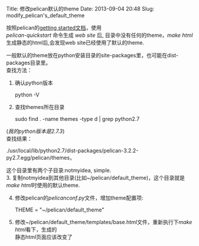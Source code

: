 Title: 修改pelican默认的theme
Date: 2013-09-04 20:48
Slug: modify_pelican's_default_theme

按照pelican的[getting started文档](http://docs.getpelican.com/en/3.2/getting_started.html)，使用  
*pelican-quickstart* 命令生成 _web site_ 后, 目录中没有任何的theme，*make html*  
生成静态的html后,会发现web site已经使用了默认的theme.

一般默认的theme放在python安装目录的site-packages里，也可能在dist-packages目录里。  
查找方法：  

1. 确认python版本  

    python -V

2. 查找themes所在目录  

    sudo find . -name themes -type d | grep python2.7  

(*我的python版本是2.7.3*)   
查找结果：

   ./usr/local/lib/python2.7/dist-packages/pelican-3.2.2-py2.7.egg/pelican/themes，  

这个目录里有两个子目录:notmyidea, simple.  
3. 复制notmyidea到其他目录(比如~/pelican/default_theme)，这个目录就是*make html*时使用的默认theme.  

4. 修改pelican的*pelicanconf.py*文件，增加theme配置项:  

    THEME = "~/pelican/default_theme"
5. 修改~/pelican/default_theme/templates/base.html文件，重新执行下*make html*看下，生成的  
静态html页面应该改变了
